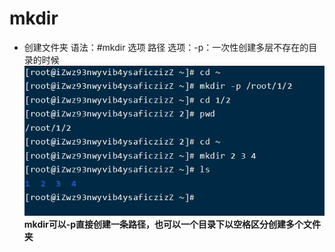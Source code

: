# mkdir
-
    创建文件夹
    语法：#mkdir 选项 路径
    选项：-p：一次性创建多层不存在的目录的时候
![mkdir](image/指令/mkdir.jpg)
**mkdir可以-p直接创建一条路径，也可以一个目录下以空格区分创建多个文件夹**
